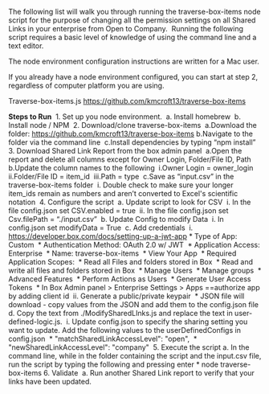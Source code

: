 The following list will walk you through running the traverse-box-items node script for the purpose of changing all the permission settings on all Shared Links in your enterprise from Open to Company.  Running the following script requires a basic level of knowledge of using the command line and a text editor.  

The node environment configuration instructions are written for a Mac user. 

If you already have a node environment configured, you can start at step 2, regardless of computer platform you are using. 

Traverse-box-items.js
https://github.com/kmcroft13/traverse-box-items

**Steps to Run** 
    1. Set up you node environment. 
        a. Install homebrew 
        b. Install node / NPM 
    2. Download/clone traverse-box-items 
        a.Download the folder: https://github.com/kmcroft13/traverse-box-items
        b.Navigate to the folder via the command line 
        c.Install dependencies by typing “npm install” 
    3. Download Shared Link Report from the box admin panel 
        a.Open the report and delete all columns except for Owner Login, Folder/File ID, Path 
        b.Update the column names to the following 
            i.Owner Login = owner_login 
            ii.Folder/File ID = item_id 
            iii.Path = type 
        c.Save as “input.csv” in the traverse-box-items folder 
            i. Double check to make sure your longer item_ids remain as numbers and aren’t converted to Excel's scientific notation 
    4. Configure the script 
        a. Update script to look for CSV 
            i. In the file config.json set CSV.enabled = true 
            ii. In the file config.json set Csv.filePath = “./input.csv” 
        b. Update Config to modify Data 
            i. In config.json set modifyData = True 
        c. Add credentials 
            i. https://developer.box.com/docs/setting-up-a-jwt-app
              * Type of App: Custom 
              * Authentication Method: OAuth 2.0 w/ JWT 
              * Application Access: Enterprise 
              * Name: traverse-box-items 
              * View Your App 
              * Required Application Scopes: 
                  * Read all Files and folders stored in Box 
                  * Read and write all files and folders stored in Box 
                  * Manage Users 
                  * Manage groups 
              * Advanced Features 
                  * Perform Actions as Users 
                  * Generate User Access Tokens 
              * In Box Admin panel > Enterprise Settings > Apps ==authorize app by adding client id 
            ii. Generate a public/private keypair 
              * JSON file will download - copy values from the JSON and add them to the config.json file 
        d. Copy the text from ./ModifySharedLInks.js and replace the text in user-defined-logic.js. 
            i. Update config.json to specify the sharing setting you want to update. Add the following values to the userDefinedConfigs in config.json 
              * "matchSharedLinkAccessLevel": "open", 
              * "newSharedLinkAccessLevel": "company" 
    5. Execute the script
        a. In the command line, while in the folder containing the script and the input.csv file, run the script by typing the following and pressing enter
          * node traverse-box-items
    6. Validate 
        a. Run another Shared Link report to verify that your links have been updated. 